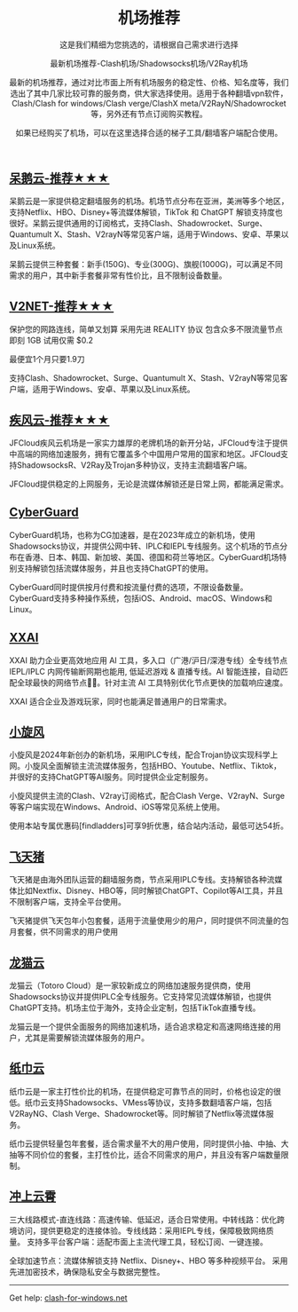 <header>

<!--
  <<< Author notes: Course header >>>
  Include a 1280×640 image, course title in sentence case, and a concise description in emphasis.
  In your repository settings: enable template repository, add your 1280×640 social image, auto delete head branches.
  Add your open source license, GitHub uses MIT license.
-->

# 机场推荐

这是我们精细为您挑选的，请根据自己需求进行选择

最新机场推荐-Clash机场/Shadowsocks机场/V2Ray机场

最新的机场推荐，通过对比市面上所有机场服务的稳定性、价格、知名度等，我们选出了其中几家比较可靠的服务商，供大家选择使用。适用于各种翻墙vpn软件，Clash/Clash for windows/Clash verge/ClashX meta/V2RayN/Shadowrocket等，另外还有节点订阅购买教程。

如果已经购买了机场，可以在这里选择合适的梯子工具/翻墙客户端配合使用。


</header>


## [呆鹅云-推荐★★★](https://www.sillygoose.icu/#/register?code=BZ02ffHC)

呆鹅云是一家提供稳定翻墙服务的机场。机场节点分布在亚洲，美洲等多个地区，支持Netflix、HBO、Disney+等流媒体解锁，TikTok 和 ChatGPT 解锁支持度也很好。呆鹅云提供通用的订阅格式，支持Clash、Shadowrocket、Surge、Quantumult X、Stash、V2rayN等常见客户端，适用于Windows、安卓、苹果以及Linux系统。

呆鹅云提供三种套餐：新手(150G)、专业(300G)、旗舰(1000G)，可以满足不同需求的用户，其中新手套餐非常有性价比，且不限制设备数量。


## [V2NET-推荐★★★](http://x.v2ray.cx/aff.php?aff=3913)

保护您的网路连线，简单又划算
采用先进 REALITY 协议
包含众多不限流量节点
即刻 1GB 试用仅需 $0.2

最便宜1个月只要1.9刀

支持Clash、Shadowrocket、Surge、Quantumult X、Stash、V2rayN等常见客户端，适用于Windows、安卓、苹果以及Linux系统。


## [疾风云-推荐★★★](https://homes.tr25.cn?code=N8pw)

JFCloud疾风云机场是一家实力雄厚的老牌机场的新开分站，JFCloud专注于提供中高端的网络加速服务，拥有它覆盖多个中国用户常用的国家和地区。JFCloud支持ShadowsocksR、V2Ray及Trojan多种协议，支持主流翻墙客户端。

JFCloud提供稳定的上网服务，无论是流媒体解锁还是日常上网，都能满足需求。


## [CyberGuard](https://www.cyberguard.best/#/register?code=NrAyC7pV)

CyberGuard机场，也称为CG加速器，是在2023年成立的新机场，使用Shadowsocks协议，并提供公网中转、IPLC和IEPL专线服务。这个机场的节点分布在香港、日本、韩国、新加坡、美国、德国和荷兰等地区。CyberGuard机场特别支持解锁包括流媒体服务，并且也支持ChatGPT的使用。

CyberGuard同时提供按月付费和按流量付费的选项，不限设备数量。CyberGuard支持多种操作系统，包括iOS、Android、macOS、Windows和Linux。


## [XXAI](https://xx-ai.co?invite_code=MwD7dU5t)

XXAI 助力企业更高效地应用 AI 工具，多入口（广港/沪日/深港专线）全专线节点 IEPL/IPLC 内网传输断网期也能用, 低延迟游戏 & 直播专线。AI 智能连接，自动匹配全球最快的网络节点。针对主流 AI 工具特别优化节点更快的加载响应速度。

XXAI 适合企业及游戏玩家，同时也能满足普通用户的日常需求。


## [小旋风](https://cinb01.xxfaff.cc/#/register?inviteCode=F7877760028C)

小旋风是2024年新创办的新机场，采用IPLC专线，配合Trojan协议实现科学上网。小旋风全面解锁主流流媒体服务，包括HBO、Youtube、Netflix、Tiktok，并很好的支持ChatGPT等AI服务。同时提供企业定制服务。

小旋风提供主流的Clash、V2ray订阅格式，配合Clash Verge、V2rayN、Surge等客户端实现在Windows、Android、iOS等常见系统上使用。

使用本站专属优惠码[findladders]可享9折优惠，结合站内活动，最低可达54折。


## [飞天猪](https://ftzvipaffcom06.fliggyvipaff.xyz/#/register?code=3algNBAo)

飞天猪是由海外团队运营的翻墙服务商，节点采用IPLC专线。支持解锁各种流媒体比如Nextfix、Disney、HBO等，同时解锁ChatGPT、Copilot等AI工具，并且不限制客户端，支持全平台使用。

飞天猪提供飞天包年小包套餐，适用于流量使用少的用户，同时提供不同流量的包月套餐，供不同需求的用户使用


## [龙猫云](https://inv02.lmaff01.cc/register?aff=zFmNYFly)

龙猫云（Totoro Cloud）是一家较新成立的网络加速服务提供商，使用Shadowsocks协议并提供IPLC全专线服务。它支持常见流媒体解锁，也提供ChatGPT支持。机场主位于海外，支持企业定制，包括TikTok直播专线。

龙猫云是一个提供全面服务的网络加速机场，适合追求稳定和高速网络连接的用户，尤其是需要解锁流媒体服务的用户。


## [纸巾云](https://obb.papercloud.online/#/register?code=3GCWPtFI)

纸巾云是一家主打性价比的机场，在提供稳定可靠节点的同时，价格也设定的很低。纸巾云支持Shadowsocks、VMess等协议，支持多数翻墙客户端，包括V2RayNG、Clash Verge、Shadowrocket等。同时解锁了Netflix等流媒体服务。

纸巾云提供轻量包年套餐，适合需求量不大的用户使用，同时提供小抽、中抽、大抽等不同价位的套餐，主打性价比，适合不同需求的用户，并且没有客户端数量限制。


## [冲上云霄](https://cpdd.one/?r=48447)

三大线路模式-直连线路：高速传输、低延迟，适合日常使用。中转线路：优化跨境访问，提供更稳定的连接体验。专线线路：采用IEPL专线，保障极致网络质量。
支持多平台客户端：适配市面上主流代理工具，轻松订阅、一键连接。

全球加速节点：流媒体解锁支持 Netflix、Disney+、HBO 等多种视频平台。
采用先进加密技术，确保隐私安全与数据完整性。

<footer>

<!--
  <<< Author notes: Footer >>>
  Add a link to get support, GitHub status page, code of conduct, license link.
-->

---

Get help: [clash-for-windows.net](https://clash-for-windows.net/) 

</footer>
